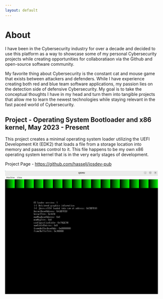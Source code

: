 ```yaml
---
layout: default
---
```


# About
I have been in the Cybersecurity industry for over a decade and decided to use this platform as a way to showcase some of my personal Cybersecurity projects while creating opportunities for collaboratiaon via the Github and open-source software community.

My favorite thing about Cybersecurity is the constant cat and mouse game that exists between attackers and defenders. While I have experience creating both red and blue team software applications, my passion lies on the detection side of defensive Cybersecurity. My goal is to take the conceptual thoughts I have in my head and turn them into tangible projects that allow me to learn the newest technologies while staying relevant in the fast paced world of Cybersecurity.

## Project - Operating System Bootloader and x86 kernel, May 2023 - Present
This project creates a minimal operating system loader utilizing the UEFI Development Kit (EDK2) that loads a file from a storage location into memory and passes control to it. This file happens to be my own x86 operating system kernel that is in the very early stages of development.

Project Page - https://github.com/hasselj/josdev-pub

![Startup](bootloader/screenshots/qemu-osloader.png)
